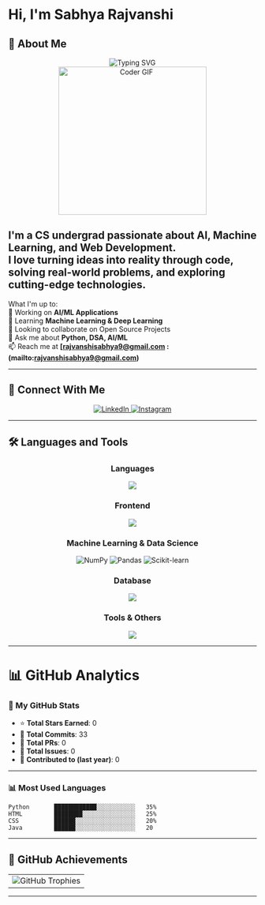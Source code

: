 # Hi, I'm Sabhya Rajvanshi

## 🚀 About Me

<div align="center">
  <img src="https://readme-typing-svg.herokuapp.com?font=Fira+Code&pause=1000&color=blueviolet&center=true&vCenter=true&width=435&lines=Problem+Solver;Coder;Machine+Learning+Enthusiast" alt="Typing SVG" />
</div>

<div align="center">
  <img src="https://media.giphy.com/media/qgQUggAC3Pfv687qPC/giphy.gif" width="300px" alt="Coder GIF"/>
</div>

I'm a CS undergrad passionate about **AI, Machine Learning, and Web Development**.  
I love turning ideas into reality through code, solving real-world problems, and exploring cutting-edge technologies.
---


What I'm up to:  
🔭 Working on **AI/ML Applications**  
🌱 Learning **Machine Learning & Deep Learning**  
👯 Looking to collaborate on Open Source Projects  
💬 Ask me about **Python, DSA, AI/ML**  
📫 Reach me at **[rajvanshisabhya9@gmail.com :(mailto:rajvanshisabhya9@gmail.com)**

---

## 🤝 Connect With Me

<div align="center">
  <a href="https://www.linkedin.com/in/sabhya-rajvanshi-09129328b" target="_blank">
    <img src="https://img.shields.io/badge/LinkedIn-0077B5?style=for-the-badge&logo=linkedin&logoColor=white" alt="LinkedIn"/>
  </a>
  <a href="https://www.instagram.com/sabhyarajvanshi/" target="_blank">
    <img src="https://img.shields.io/badge/Instagram-E4405F?style=for-the-badge&logo=instagram&logoColor=white" alt="Instagram"/>
  </a>
</div>

---

## 🛠️ Languages and Tools

<div align="center">

### **Languages**
<img src="https://skillicons.dev/icons?i=cpp,python" />

### **Frontend**
<img src="https://skillicons.dev/icons?i=html,css" />

### **Machine Learning & Data Science**
<img src="https://img.shields.io/badge/NumPy-013243?style=for-the-badge&logo=numpy&logoColor=white" alt="NumPy"/>
<img src="https://img.shields.io/badge/Pandas-150458?style=for-the-badge&logo=pandas&logoColor=white" alt="Pandas"/>
<img src="https://img.shields.io/badge/scikit--learn-F7931E?style=for-the-badge&logo=scikit-learn&logoColor=white" alt="Scikit-learn"/>

### **Database**
<img src="https://skillicons.dev/icons?i=mysql" />

### **Tools & Others**
<img src="https://skillicons.dev/icons?i=git,github,vscode" />

</div>

---

# 📊 GitHub Analytics

### 🚀 My GitHub Stats
- ⭐ **Total Stars Earned**: 0  
- 📌 **Total Commits**: 33  
- 🔀 **Total PRs**: 0  
- 🐞 **Total Issues**: 0  
- 📆 **Contributed to (last year)**: 0  

---

### 📊 Most Used Languages
```text
Python       ████████████░░░░░░░░░░░   35%  
HTML         ████████░░░░░░░░░░░░░░░   25%  
CSS          ██████░░░░░░░░░░░░░░░░░   20%  
Java         ██████░░░░░░░░░░░░░░░░░   20
```

---

## 🏅 GitHub Achievements

<div align="center">
  <table>
    <tr>
      <td><img src="https://github-profile-trophy.vercel.app/?username=sabhyarajvanshi&theme=radical&column=3" alt="GitHub Trophies"/></td>
    </tr>
  </table>
</div>

---
